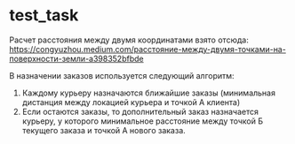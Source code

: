 # test_task
Расчет расстояния между двумя координатами взято отсюда: https://congyuzhou.medium.com/расстояние-между-двумя-точками-на-поверхности-земли-a398352bfbde

В назначении заказов используется следующий алгоритм:
1. Каждому курьеру назначаются ближайшие заказы (минимальная дистанция между локацией курьера и точкой А клиента)
2. Если остаются заказы, то дополнительный заказ назначается курьеру, у которого минимальное расстояние между точкой Б текущего заказа и точкой А нового заказа.
